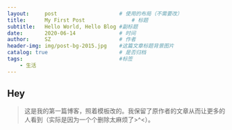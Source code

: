 ```yaml
---
layout:     post                    # 使用的布局（不需要改）
title:      My First Post               # 标题 
subtitle:   Hello World, Hello Blog #副标题
date:       2020-06-14              # 时间
author:     SZ                      # 作者
header-img: img/post-bg-2015.jpg    #这篇文章标题背景图片
catalog: true                       # 是否归档
tags:                               #标签
    - 生活
---
```


## Hey
>这是我的第一篇博客，照着模板改的。我保留了原作者的文章从而让更多的人看到（实际是因为一个个删除太麻烦了>^<）。
